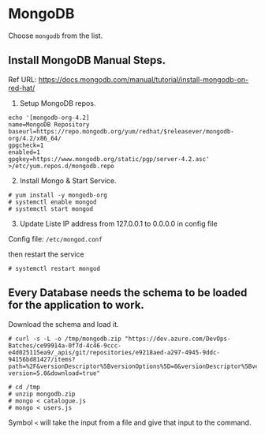 # MongoDB

Choose `mongodb` from the list.

## Install MongoDB Manual Steps.

Ref URL: https://docs.mongodb.com/manual/tutorial/install-mongodb-on-red-hat/

1. Setup MongoDB repos.

```
echo '[mongodb-org-4.2]
name=MongoDB Repository
baseurl=https://repo.mongodb.org/yum/redhat/$releasever/mongodb-org/4.2/x86_64/
gpgcheck=1
enabled=1
gpgkey=https://www.mongodb.org/static/pgp/server-4.2.asc' >/etc/yum.repos.d/mongodb.repo
```

2. Install Mongo & Start Service.

```
# yum install -y mongodb-org 
# systemctl enable mongod
# systemctl start mongod
```

3. Update Liste IP address from 127.0.0.1 to 0.0.0.0 in config file 

Config file: `/etc/mongod.conf`

then restart the service 

```
# systemctl restart mongod
```

## Every Database needs the schema to be loaded for the application to work.

Download the schema and load it.

```
# curl -s -L -o /tmp/mongodb.zip "https://dev.azure.com/DevOps-Batches/ce99914a-0f7d-4c46-9ccc-e4d025115ea9/_apis/git/repositories/e9218aed-a297-4945-9ddc-94156bd81427/items?path=%2F&versionDescriptor%5BversionOptions%5D=0&versionDescriptor%5BversionType%5D=0&versionDescriptor%5Bversion%5D=master&resolveLfs=true&%24format=zip&api-version=5.0&download=true"

# cd /tmp
# unzip mongodb.zip
# mongo < catalogue.js
# mongo < users.js 

```

 Symbol `<` will take the input from a file and give that input to the command.
